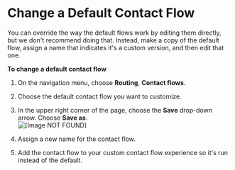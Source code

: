 # Change a Default Contact Flow<a name="change-default-contact-flow"></a>

You can override the way the default flows work by editing them directly, but we don't recommend doing that\. Instead, make a copy of the default flow, assign a name that indicates it's a custom version, and then edit that one\. 

**To change a default contact flow**

1. On the navigation menu, choose **Routing**, **Contact flows**\.

1. Choose the default contact flow you want to customize\.

1. In the upper right corner of the page, choose the **Save** drop\-down arrow\. Choose **Save as**\.  
![\[Image NOT FOUND\]](http://docs.aws.amazon.com/connect/latest/adminguide/images/customize-default-contact-flow.png)

1. Assign a new name for the contact flow\.

1. Add the contact flow to your custom contact flow experience so it's run instead of the default\.